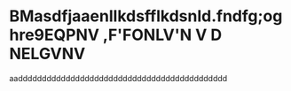 # BMasdfjaaenllkdsfflkdsnld.fndfg;oghre9EQPNV ,F'FONLV'N V D  NELGVNV
aadddddddddddddddddddddddddddddddddddddddddddd